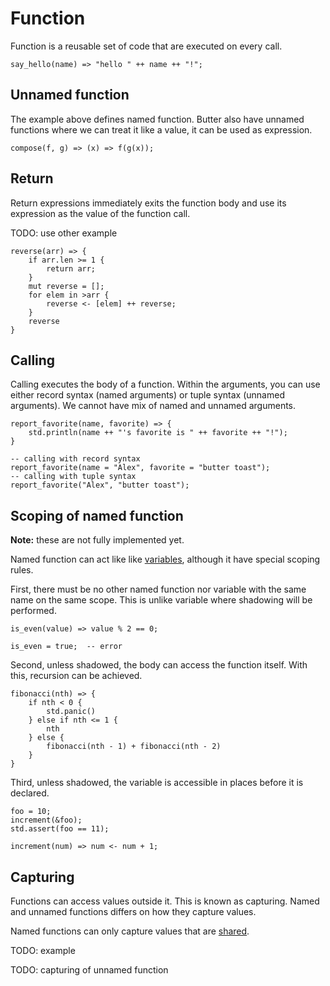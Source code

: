 # Function

Function is a reusable set of code that are executed on every call.

```butter
say_hello(name) => "hello " ++ name ++ "!";
```

## Unnamed function

The example above defines named function. Butter also have unnamed functions where we can treat it like a value, it can be used as expression.

```butter
compose(f, g) => (x) => f(g(x));
```

## Return

Return expressions immediately exits the function body and use its expression as the value of the function call.

TODO: use other example

```butter
reverse(arr) => {
    if arr.len >= 1 {
        return arr;
    }
    mut reverse = [];
    for elem in >arr {
        reverse <- [elem] ++ reverse;
    }
    reverse
}
```

## Calling

Calling executes the body of a function. Within the arguments, you can use either record syntax (named arguments) or tuple syntax (unnamed arguments). We cannot have mix of named and unnamed arguments.

```butter
report_favorite(name, favorite) => {
    std.println(name ++ "'s favorite is " ++ favorite ++ "!");
}

-- calling with record syntax
report_favorite(name = "Alex", favorite = "butter toast");
-- calling with tuple syntax
report_favorite("Alex", "butter toast");
```

## Scoping of named function

**Note:** these are not fully implemented yet.

Named function can act like like [variables], although it have special scoping rules.

[variables]: variable_and_assignment.md

First, there must be no other named function nor variable with the same name on the same scope. This is unlike variable where shadowing will be performed.

```butter
is_even(value) => value % 2 == 0;

is_even = true;  -- error
```

Second, unless shadowed, the body can access the function itself. With this, recursion can be achieved.

```butter
fibonacci(nth) => {
    if nth < 0 {
        std.panic()
    } else if nth <= 1 {
        nth
    } else {
        fibonacci(nth - 1) + fibonacci(nth - 2)
    }
}
```

Third, unless shadowed, the variable is accessible in places before it is declared.

```butter
foo = 10;
increment(&foo);
std.assert(foo == 11);

increment(num) => num <- num + 1;
```

## Capturing

Functions can access values outside it. This is known as capturing. Named and unnamed functions differs on how they capture values.

Named functions can only capture values that are [shared](./share.md).

TODO: example

TODO: capturing of unnamed function
